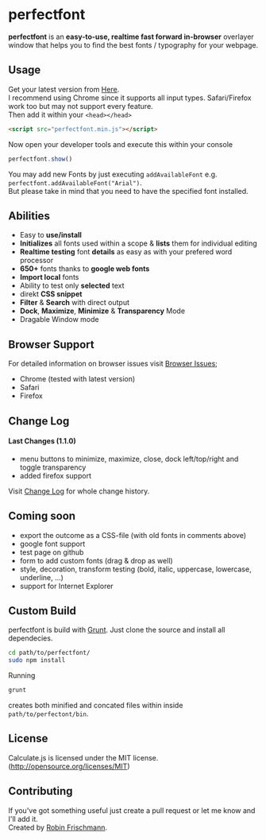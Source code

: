 
# perfectfont #

**perfectfont** is an **easy-to-use, realtime fast forward in-browser** overlayer window that helps you to find the best fonts / typography for your webpage.

## Usage ##
Get your latest version from [Here](https://github.com/rofrischmann/perfectfont/releases).   
I recommend using Chrome since it supports all input types. Safari/Firefox work too but may not support every feature.   
Then add it within your ``<head></head>``
```html
<script src="perfectfont.min.js"></script>
```   
   
Now open your developer tools and execute this within your console
```javascript
perfectfont.show()
```  
You may add new Fonts by just executing `addAvailableFont` e.g. `perfectfont.addAvailableFont("Arial")`.    
But please take in mind that you need to have the specified font installed.    
    

## Abilities ##
* Easy to **use/install**
* **Initializes** all fonts used within a scope &amp; **lists** them for individual editing
* **Realtime testing** font **details** as easy as with your prefered word processor
* **650+** fonts thanks to **google web fonts**
* **Import local** fonts
* Ability to test only **selected** text
* direkt **CSS snippet**
* **Filter** & **Search** with direct output
* **Dock**, **Maximize**, **Minimize** &amp; **Transparency** Mode
* Dragable Window mode
  
## Browser Support ##
For detailed information on browser issues visit [Browser Issues](https://github.com/rofrischmann/perfectfont/blob/development/BrowserIssues.md);
* Chrome (tested with latest version)
* Safari
* Firefox
     
## Change Log ##
#### Last Changes (1.1.0) ####
* menu buttons to minimize, maximize, close, dock left/top/right and toggle transparency
* added firefox support
     
Visit [Change Log](https://github.com/rofrischmann/perfectfont/blob/development/Changelog.md) for whole change history.   
 
## Coming soon ##
* export the outcome as a CSS-file (with old fonts in comments above)
* google font support 
* test page on github
* form to add custom fonts (drag & drop as well)
* style, decoration, transform testing (bold, italic, uppercase, lowercase, underline, ...)
* support for Internet Explorer


## Custom Build ##
perfectfont is build with [Grunt](http://gruntjs.com/). Just clone the source and install all dependecies.   
```sh
cd path/to/perfectfont/
sudo npm install
```

Running 
```sh
grunt
```
creates both minified and concated files within inside `path/to/perfectont/bin`.   


## License
Calculate.js is licensed under the MIT license. (http://opensource.org/licenses/MIT)

## Contributing
If you've got something useful just create a pull request or let me know and I'll add it.   
Created by [Robin Frischmann](http://rofrischmann.de).
 
